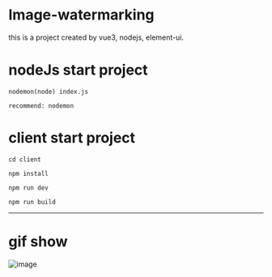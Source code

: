 # Image-watermarking
this is a project created by vue3, nodejs, element-ui. 



# nodeJs start project

```
nodemon(node) index.js

recommend: nodemon
```

# client start project

```
cd client

npm install 

npm run dev

npm run build
```





---

# gif show

  ![image](https://github.com/heD0ng/Image-watermarking/blob/master/imgs/sample.gif) 

